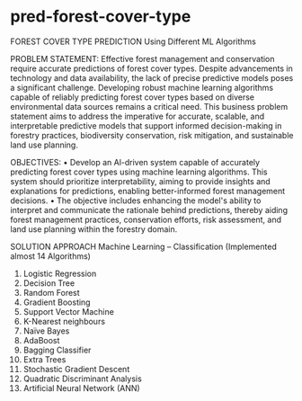# pred-forest-cover-type
FOREST COVER TYPE PREDICTION
Using Different ML Algorithms

PROBLEM STATEMENT:
Effective forest management and conservation require accurate predictions of forest cover types. Despite advancements in technology and data availability, the lack of precise predictive models poses a significant challenge.
Developing robust machine learning algorithms capable of reliably predicting forest cover types based on diverse environmental data sources remains a critical need.
This business problem statement aims to address the imperative for accurate, scalable, and interpretable predictive models that support informed decision-making in forestry practices, biodiversity conservation, risk mitigation, and sustainable land use planning.

OBJECTIVES:
• Develop an Al-driven system capable of accurately predicting forest cover types using machine learning algorithms. This system should prioritize interpretability, aiming to provide insights and explanations for predictions, enabling better-informed forest management
decisions.
• The objective includes enhancing the model's ability to interpret and communicate the rationale behind predictions, thereby aiding forest management practices, conservation efforts, risk assessment, and land use planning within the forestry domain.

SOLUTION APPROACH
Machine Learning – Classification (Implemented almost 14 Algorithms)
1.	Logistic Regression
2.	Decision Tree
3.	Random Forest
4.	Gradient Boosting
5.	Support Vector Machine
6.	K-Nearest neighbours
7.	Naïve Bayes
8.	AdaBoost
9.	Bagging Classifier
10.	Extra Trees
11.	Stochastic Gradient Descent
12.	Quadratic Discriminant Analysis
13.	Artificial Neural Network (ANN)
